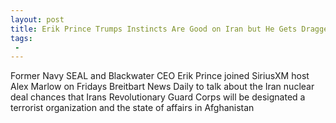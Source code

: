 ```yaml
---
layout: post
title: Erik Prince Trumps Instincts Are Good on Iran but He Gets Dragged Back by Some of His Advisers
tags:
 -
---
```

Former Navy SEAL and Blackwater CEO Erik Prince joined SiriusXM host Alex Marlow on Fridays Breitbart News Daily to talk about the Iran nuclear deal chances that Irans Revolutionary Guard Corps will be designated a terrorist organization and the state of affairs in Afghanistan
